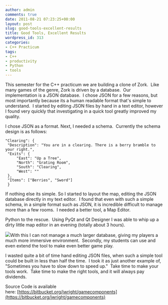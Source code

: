 ```yaml
---
author: admin
comments: true
date: 2011-08-21 07:23:25+00:00
layout: post
slug: good-tools-excellent-results
title: Good Tools, Excellent Results
wordpress_id: 313
categories:
- C++ Practicum
tags:
- C++
- productivity
- Python
- tools
---
```


This semester for the C++ practicum we are building a clone of Zork.  Like many games of the genre, Zork is driven by a database.  Our implementation is a JSON database.  I chose JSON for a few reasons, but most importantly because its a human readable format that's simple to understand.  I started by editing JSON files by hand in a text editor, however I found very quickly that investigating in a quick tool greatly improved my quality.

<!-- more -->I chose JSON as a format. Next, I needed a schema.  Currently the schema design is as follows:

    
    "Clearing": {
     "Description": "You are in a clearing. There is a berry bramble to your right.",
     "Exits": {
         "East": "Up a Tree",
         "North": "Grating Room",
         "South": "Clearing",
         "West": ""
     },
     "Items": ["Berries", "Sword"]
     }


If nothing else its simple. So I started to layout the map, editing the JSON database directly in my text editor.  I found that even with such a simple schema, in a simple format such as JSON, it is incredible difficult to manage more than a few rooms.  I needed a better tool, a Map Editor.

Python to the rescue.  Using PyQt and Qt Designer I was able to whip up a dirty little map editor in an evening (totally about 3 hours).

[![](http://www.codestrokes.com/wp-content/uploads/2011/08/Screenshot-Practicum-Game-Editor-1024x786.png)](http://www.codestrokes.com/wp-content/uploads/2011/08/Screenshot-Practicum-Game-Editor.png)With this I can not manage a much larger database, giving my players a much more immersive environment.  Secondly, my students can use and even extend the tool to make even better game play.

I wasted quite a bit of time hand editing JSON files, when such a simple tool could be built in less than half the time.  I took it as just another example of, "Sometimes you have to slow down to speed up."  Take time to make your tools work.  Take time to make the right tools, and it will always pay dividends.

Source Code is available here: [https://bitbucket.org/jwright/gamecomponents](https://bitbucket.org/jwright/gamecomponents)




